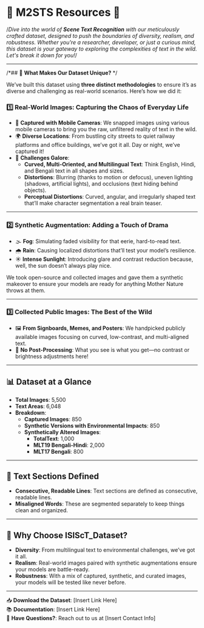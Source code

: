 # 🌟 M2STS Resources 🌟

/*Dive into the world of **Scene Text Recognition** with our meticulously crafted dataset, designed to push the boundaries of diversity, realism, and robustness. Whether you're a researcher, developer, or just a curious mind, this dataset is your gateway to exploring the complexities of text in the wild. Let's break it down for you!*/

---
/*## 🎯 **What Makes Our Dataset Unique?** */

We’ve built this dataset using **three distinct methodologies** to ensure it’s as diverse and challenging as real-world scenarios. Here’s how we did it:

### 1️⃣ **Real-World Images: Capturing the Chaos of Everyday Life**
- 📸 **Captured with Mobile Cameras**: We snapped images using various mobile cameras to bring you the raw, unfiltered reality of text in the wild.
- 🌍 **Diverse Locations**: From bustling city streets to quiet railway platforms and office buildings, we’ve got it all. Day or night, we’ve captured it!
- 🎨 **Challenges Galore**:
  - **Curved, Multi-Oriented, and Multilingual Text**: Think English, Hindi, and Bengali text in all shapes and sizes.
  - **Distortions**: Blurring (thanks to motion or defocus), uneven lighting (shadows, artificial lights), and occlusions (text hiding behind objects).
  - **Perceptual Distortions**: Curved, angular, and irregularly shaped text that’ll make character segmentation a real brain teaser.

---

### 2️⃣ **Synthetic Augmentation: Adding a Touch of Drama**
- 🌫️ **Fog**: Simulating faded visibility for that eerie, hard-to-read text.
- 🌧️ **Rain**: Causing localized distortions that’ll test your model’s resilience.
- ☀️ **Intense Sunlight**: Introducing glare and contrast reduction because, well, the sun doesn’t always play nice.

We took open-source and collected images and gave them a synthetic makeover to ensure your models are ready for anything Mother Nature throws at them.

---

### 3️⃣ **Collected Public Images: The Best of the Wild**
- 🖼️ **From Signboards, Memes, and Posters**: We handpicked publicly available images focusing on curved, low-contrast, and multi-aligned text.
- 🚫 **No Post-Processing**: What you see is what you get—no contrast or brightness adjustments here!

---

## 📊 **Dataset at a Glance**
- **Total Images**: 5,500
- **Text Areas**: 6,048
- **Breakdown**:
  - **Captured Images**: 850
  - **Synthetic Versions with Environmental Impacts**: 850
  - **Synthetically Altered Images**:
    - **TotalText**: 1,000
    - **MLT19 Bengali-Hindi**: 2,000
    - **MLT17 Bengali**: 800

---

## 🧩 **Text Sections Defined**
- **Consecutive, Readable Lines**: Text sections are defined as consecutive, readable lines.
- **Misaligned Words**: These are segmented separately to keep things clean and organized.

---

## 🚀 **Why Choose ISIScT_Dataset?**
- **Diversity**: From multilingual text to environmental challenges, we’ve got it all.
- **Realism**: Real-world images paired with synthetic augmentations ensure your models are battle-ready.
- **Robustness**: With a mix of captured, synthetic, and curated images, your models will be tested like never before.

---

📥 **Download the Dataset**: [Insert Link Here]  
📚 **Documentation**: [Insert Link Here]  
💬 **Have Questions?**: Reach out to us at [Insert Contact Info]  

 
